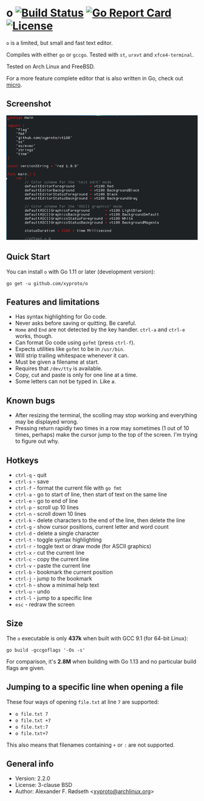 # o [![Build Status](https://travis-ci.org/xyproto/o.svg?branch=master)](https://travis-ci.org/xyproto/o) [![Go Report Card](https://goreportcard.com/badge/github.com/xyproto/o)](https://goreportcard.com/report/github.com/xyproto/o) [![License](https://img.shields.io/badge/license-BSD-green.svg?style=flat)](https://raw.githubusercontent.com/xyproto/algernon/master/LICENSE)

`o` is a limited, but small and fast text editor.

Compiles with either `go` or `gccgo`. Tested with `st`, `urxvt` and `xfce4-terminal`.

Tested on Arch Linux and FreeBSD.

For a more feature complete editor that is also written in Go, check out [micro](https://github.com/zyedidia/micro).

## Screenshot

![screenshot](img/screenshot.png)

## Quick Start

You can install `o` with Go 1.11 or later (development version):

    go get -u github.com/xyproto/o

## Features and limitations

* Has syntax highlighting for Go code.
* Never asks before saving or quitting. Be careful.
* `Home` and `End` are not detected by the key handler. `ctrl-a` and `ctrl-e` works, though.
* Can format Go code using `gofmt` (press `ctrl-f`).
* Expects utilities like `gofmt` to be in `/usr/bin`.
* Will strip trailing whitespace whenever it can.
* Must be given a filename at start.
* Requires that `/dev/tty` is available.
* Copy, cut and paste is only for one line at a time.
* Some letters can not be typed in. Like `æ`.

## Known bugs

* After resizing the terminal, the scolling may stop working and everything may be displayed wrong.
* Pressing return rapidly two times in a row may sometimes (1 out of 10 times, perhaps) make the cursor jump to the top of the screen. I'm trying to figure out why.

## Hotkeys

* `ctrl-q` - quit
* `ctrl-s` - save
* `ctrl-f` - format the current file with `go fmt`
* `ctrl-a` - go to start of line, then start of text on the same line
* `ctrl-e` - go to end of line
* `ctrl-p` - scroll up 10 lines
* `ctrl-n` - scroll down 10 lines
* `ctrl-k` - delete characters to the end of the line, then delete the line
* `ctrl-g` - show cursor positions, current letter and word count
* `ctrl-d` - delete a single character
* `ctrl-t` - toggle syntax highlighting
* `ctrl-r` - toggle text or draw mode (for ASCII graphics)
* `ctrl-x` - cut the current line
* `ctrl-c` - copy the current line
* `ctrl-v` - paste the current line
* `ctrl-b` - bookmark the current position
* `ctrl-j` - jump to the bookmark
* `ctrl-h` - show a minimal help text
* `ctrl-u` - undo
* `ctrl-l` - jump to a specific line
* `esc` - redraw the screen

## Size

The `o` executable is only **437k** when built with GCC 9.1 (for 64-bit Linux):

    go build -gccgoflags '-Os -s'

For comparison, it's **2.8M** when building with Go 1.13 and no particular build flags are given.

## Jumping to a specific line when opening a file

These four ways of opening `file.txt` at line `7` are supported:

* `o file.txt 7`
* `o file.txt +7`
* `o file.txt:7`
* `o file.txt+7`

This also means that filenames containing `+` or `:` are not supported.

## General info

* Version: 2.2.0
* License: 3-clause BSD
* Author: Alexander F. Rødseth &lt;xyproto@archlinux.org&gt;
